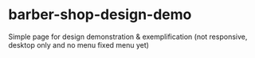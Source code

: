# barber-shop-design-demo
Simple page for design demonstration &amp; exemplification (not responsive, desktop only and no menu fixed menu yet)

